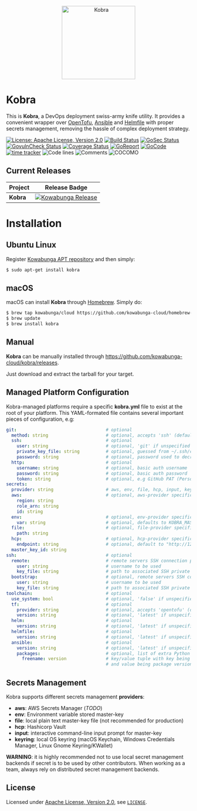 <p align="center">
  <picture>
    <source srcset="https://raw.githubusercontent.com/kowabunga-cloud/infographics/master/art/kobra-raw.png" media="(prefers-color-scheme: dark)" />
    <source srcset="https://raw.githubusercontent.com/kowabunga-cloud/infographics/master/art/kobra-raw.png" media="(prefers-color-scheme: light), (prefers-color-scheme: no-preference)" />
    <img src="https://raw.githubusercontent.com/kowabunga-cloud/infographics/master/art/kobra-raw.png" alt="Kobra" width="200">
  </picture>
</p>

# Kobra

This is **Kobra**, a DevOps deployment swiss-army knife utility. It provides a convenient wrapper over [OpenTofu](https://opentofu.org/), [Ansible](https://www.redhat.com/en/technologies/management/ansible) and [Helmfile](https://helmfile.readthedocs.io/en/latest/) with proper secrets management, removing the hassle of complex deployment strategy.

[![License: Apache License, Version 2.0](https://img.shields.io/badge/License-Apache_2.0-blue.svg)](https://spdx.org/licenses/Apache-2.0.html)
[![Build Status](https://github.com/kowabunga-cloud/kobra/actions/workflows/ci.yml/badge.svg)](https://github.com/kowabunga-cloud/kobra/actions/workflows/ci.yml)
[![GoSec Status](https://github.com/kowabunga-cloud/kobra/actions/workflows/sec.yml/badge.svg)](https://github.com/kowabunga-cloud/kobra/actions/workflows/sec.yml)
[![GovulnCheck Status](https://github.com/kowabunga-cloud/kobra/actions/workflows/vuln.yml/badge.svg)](https://github.com/kowabunga-cloud/kobra/actions/workflows/vuln.yml)
[![Coverage Status](https://codecov.io/gh/kowabunga-cloud/kobra/branch/master/graph/badge.svg)](https://codecov.io/gh/kowabunga-cloud/kobra)
[![GoReport](https://goreportcard.com/badge/github.com/kowabunga-cloud/kobra)](https://goreportcard.com/report/github.com/kowabunga-cloud/kobra)
[![GoCode](https://img.shields.io/badge/go.dev-pkg-007d9c.svg?style=flat)](https://pkg.go.dev/github.com/kowabunga-cloud/kobra)
[![time tracker](https://wakatime.com/badge/github/kowabunga-cloud/kobra.svg)](https://wakatime.com/badge/github/kowabunga-cloud/kobra)
![Code lines](https://sloc.xyz/github/kowabunga-cloud/kobra/?category=code)
![Comments](https://sloc.xyz/github/kowabunga-cloud/kobra/?category=comments)
![COCOMO](https://sloc.xyz/github/kowabunga-cloud/kobra/?category=cocomo&avg-wage=100000)

## Current Releases

| Project            | Release Badge                                                                                       |
|--------------------|-----------------------------------------------------------------------------------------------------|
| **Kobra**           | [![Kowabunga Release](https://img.shields.io/github/v/release/kowabunga-cloud/kobra)](https://github.com/kowabunga-cloud/kobra/releases) |

# Installation

## Ubuntu Linux

Register [Kowabunga APT repository](https://packages.kowabunga.cloud/) and then simply:

```sh
$ sudo apt-get install kobra
```

## macOS

macOS can install **Kobra** through [Homebrew](https://brew.sh/). Simply do:

```sh
$ brew tap kowabunga/cloud https://github.com/kowabunga-cloud/homebrew-tap.git
$ brew update
$ brew install kobra
```

## Manual

**Kobra** can be manually installed through https://github.com/kowabunga-cloud/kobra/releases.

Just download and extract the tarball for your target.

## Managed Platform Configuration

Kobra-managed platforms require a specific **kobra.yml** file to exist at the root of your platform. This YAML-formated file contains several important pieces of configuration, e.g:

```yaml
git:                                  # optional
  method: string                      # optional, accepts 'ssh' (default) and 'http'
  ssh:                                # optional
    user: string                      # optional, 'git' if unspecified
    private_key_file: string          # optional, guessed from ~/.ssh/config if unspecified
    password: string                  # optional, password used to decrypt private key file, if any
  http:                               # optional
    username: string                  # optional, basic auth username
    password: string                  # optional, basic auth password
    token: string                     # optional, e.g GitHub PAT (Personal Access Token)
secrets:
  provider: string                    # aws, env, file, hcp, input, keyring
  aws:                                # optional, aws-provider specific
    region: string
    role_arn: string
    id: string
  env:                                # optional, env-provider specific
    var: string                       # optional, defaults to KOBRA_MASTER_KEY
  file:                               # optional, file-provider specific
    path: string
  hcp:                                # optional, hcp-provider specific
    endpoint: string                  # optional, default to "http://127.0.0.1:8200" if unspecified
  master_key_id: string
ssh:                                  # optional
  remote:                             # remote servers SSH connection parameters
    user: string                      # username to be used
    key_file: string                  # path to associated SSH private key file
  bootstrap:                          # optional, remote servers SSH connection parameters for first-deployment
    user: string                      # username to be used
    key_file: string                  # path to associated SSH private key file
toolchain:                            # optional
  use_system: bool                    # optional, 'false' if unspecified
  tf:                                 # optional
    provider: string                  # optional, accepts 'opentofu' (default) and 'terraform'
    version: string                   # optional, 'latest' if unspecified
  helm:                               # optional
    version: string                   # optional, 'latest' if unspecified
  helmfile:                           # optional
    version: string                   # optional, 'latest' if unspecified
  ansible:                            # optional
    version: string                   # optional, 'latest' if unspecified
    packages:                         # optional, list of extra Python packages from PyPI to be added to toolchain
      freename: version               # key/value tuple with key being PyPI package name
                                      # and value being package version (use 'latest' if unpinned).
```

## Secrets Management

Kobra supports different secrets management **providers**:

- **aws**: AWS Secrets Manager (*TODO*)
- **env**: Environment variable stored master-key
- **file**: local plain text master-key file (not recommended for production)
- **hcp**: Hashicorp Vault
- **input**: interactive command-line input prompt for master-key
- **keyring**: local OS keyring (macOS Keychain, Windows Credentials Manager, Linux Gnome Keyring/KWallet)

**WARNING**: it is highly recommended not to use local secret management backends if secret is to be used by other contributors. When working as a team, always rely on distributed secret management backends.

## License

Licensed under [Apache License, Version 2.0](https://opensource.org/license/apache-2-0), see [`LICENSE`](LICENSE).
